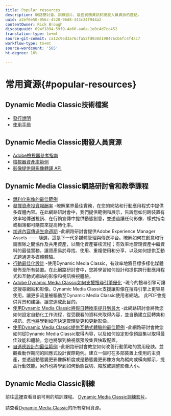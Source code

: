 ```yaml
---
title: Popular resources
description: 網路研討會、訓練影片、最佳實務資訊和開發人員資源的連結。
uuid: a2ef0e50-056c-4528-96d8-343c24f944a2
contentOwner: Rick Brough
discoiquuid: 094f1894-59f9-4e66-aa0a-1e0c4d7cc452
translation-type: tm+mt
source-git-commit: ca12c96d3a76cfa52fd930d190476cb6fc4f4ac7
workflow-type: tm+mt
source-wordcount: '565'
ht-degree: 16%

---
```



# 常用資源{#popular-resources}

## Dynamic Media Classic技術檔案

* [發行說明](https://docs.adobe.com/content/help/en/dynamic-media-developer-resources/release-notes/s7rn2017.html)
* [使用手冊](introduction.md)

## Dynamic Media Classic開發人員資源

* [Adobe檢視器參考指南](https://docs.adobe.com/content/help/en/dynamic-media-developer-resources/library/home.html)
* [檢視器資產庫範例](https://landing.adobe.com/tw/na/dynamic-media/ctir-2755/live-demos.html)
* [影像提供與影像轉譯 API](https://docs.adobe.com/content/help/en/dynamic-media-developer-resources/image-serving-api/home.html)

## Dynamic Media Classic網路研討會和教學課程

* [銳利化影像的最佳範例](/help/assets/s7_sharpening_images.pdf)
* [發揮資產投資報酬率](https://adobecustomersuccess.adobeconnect.com/p5ar3hfrrec/?launcher=false&amp;fcsContent=true&amp;pbMode=normal&amp;proto=true) -瞭解業界最佳實務，在您的網站和行動應用程式中提供多媒體內容。在此網路研討會中，我們提供範例和展示，告訴您如何跨裝置有效率地傳送視訊、在行銷宣傳中提供動態創意，並透過讓任何影像、樣式指南或相簿都可購買來提高轉化率。
* [加速內容傳送生命週期](https://adobecustomersuccess.adobeconnect.com/p88ducm9pqv/) -此網路研討會提供Adobe Experience Manager Assets —— 隨選，這是下一代多媒體管理與傳送平台。瞭解如何在創意和行銷團隊之間協作及共用資產，以簡化資產審核流程；有效率地管理資產中繼資料的最佳實務，讓資產易於尋找、使用、重複使用和分享，以及如何提供互動式跨通道多媒體體驗。
* [行動最佳化設計](https://adobecustomersuccess.adobeconnect.com/p6oqd3wydif/?launcher=false&amp;fcsContent=true&amp;pbMode=normal&amp;proto=true) -使用Dynamic Media Classic，有效率地將目標多樣化媒體發佈至所有裝置。在此網路研討會中，您將學習如何設計和提供跨行動應用程式和互動式網站的影像和視訊檢視體驗。
* [Adobe Dynamic Media Classic如何支援搜尋引擎優化](/help/assets/s7_seo.pdf) -現今的搜尋引擎可讓您搜尋網站和影像。Dynamic Media Classic支援讓影像在搜尋引擎上更容易使用，讓更多流量被驅動至Dynamic Media Classic使用者網站。 此PDF會提供背景和建議，讓您達成此目的。
* [使用Dynamic Media Classic將假日轉換率提升到最大](https://adobecustomersuccess.adobeconnect.com/p32n1yr85c9/?proto=true) -此網路研討會將教您如何設定自動化工作流程，從受觀看的資料夾取得內容，並自動建立回轉集和視訊。您也將學到如何快速管理變更和更新影像。
* [使用Dynamic Media Classic提供互動式體驗的最佳範例](https://seminars.adobeconnect.com/p7wb8ej3u6d/) -此網路研討會教您如何從Dynamic Media Classic取得內容，以及如何設定影像預設集以取得最佳效能和體驗。您也將學到檢視器預設集與快取配置。
* [自適應設計的最佳範例](https://offers.adobe.com/en/na/marketing/landings/_40458_responsive_design_live_on_demand_webinar.html) -此網路研討會教您如何改善行動策略的實用秘訣。並觀看動作期間的回應式設計實際範例。建立一個可在多部裝置上使用的主資產，並透過動態變更影像解析度或是動態變更影像方向為縱向或橫向顯示，提高行動效能。另外也將學到如何動態裁切、縮放或調整影像大小。

## Dynamic Media Classic訓練

前往[這裡](https://training.adobe.com/training/courses.html#product=adobe-scene7)查看目前可用的培訓課程。
[Dynamic Media Classic訓練影片](https://docs.adobe.com/content/help/en/dynamic-media-classic/using/intro/training-videos.html)。

請查看[Dynamic Media Classic](home.md)的所有常用資源。
